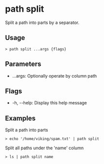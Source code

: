 # path split
Split a path into parts by a separator.

## Usage
```shell
> path split ...args {flags} 
 ```

## Parameters
* ...args: Optionally operate by column path

## Flags
* -h, --help: Display this help message

## Examples
  Split a path into parts
```shell
> echo '/home/viking/spam.txt' | path split
 ```

  Split all paths under the 'name' column
```shell
> ls | path split name
 ```


